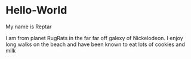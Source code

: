 # Hello-World

My name is Reptar 

I am from planet RugRats in the far far off galexy of Nickelodeon.
I enjoy long walks on the beach and have been known to eat lots of cookies and milk
